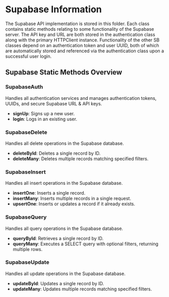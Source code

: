 # Supabase Information

The Supabase API implementation is stored in this folder. Each class contains static methods relating to some functionality of the Supabase server. The API key and URL are both stored in the authentication class along with the primary HTTPClient instance. Functionality of the other SB classes depend on an authentication token and user UUID, both of which are automatically stored and referenced via the authentication class upon a successful user login.

## Supabase Static Methods Overview

### SupabaseAuth
Handles all authentication services and manages authentication tokens, UUIDs, and secure Supabase URL & API keys.
- **signUp**: Signs up a new user.
- **login**: Logs in an existing user.

### SupabaseDelete
Handles all delete operations in the Supabase database.
- **deleteById**: Deletes a single record by ID.
- **deleteMany**: Deletes multiple records matching specified filters.

### SupabaseInsert
Handles all insert operations in the Supabase database.
- **insertOne**: Inserts a single record.
- **insertMany**: Inserts multiple records in a single request.
- **upsertOne**: Inserts or updates a record if it already exists.

### SupabaseQuery
Handles all query operations in the Supabase database.
- **queryById**: Retrieves a single record by ID.
- **queryMany**: Executes a SELECT query with optional filters, returning multiple rows.

### SupabaseUpdate
Handles all update operations in the Supabase database.
- **updateById**: Updates a single record by ID.
- **updateMany**: Updates multiple records matching specified filters.
